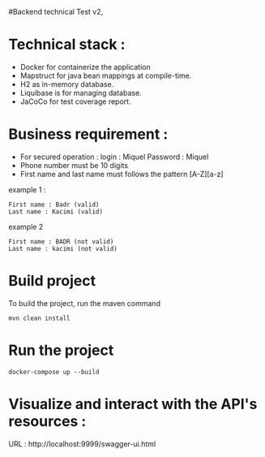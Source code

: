 #Backend technical Test v2,

# Technical stack :
* Docker for containerize the application
* Mapstruct for java bean mappings at compile-time.
* H2 as in-memory database.
* Liquibase is for managing database. 
* JaCoCo for test coverage report.

# Business requirement :
* For secured operation :
login : Miquel
Password : Miquel 
* Phone number must be 10 digits
* First name and last name must follows the pattern [A-Z][a-z]

example 1 :
```
First name : Badr (valid)
Last name : Kacimi (valid)
```
example 2
```
First name : BADR (not valid)
Last name : kacimi (not valid)
```

# Build project
To build the project, run the maven command
```
mvn clean install
```

# Run the project
```
docker-compose up --build
```

# Visualize and interact with the API's resources :

URL : http://localhost:9999/swagger-ui.html
